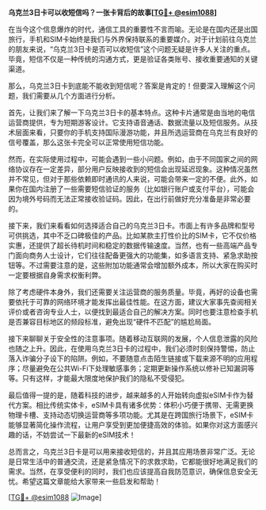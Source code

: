 **乌克兰3日卡可以收短信吗？一张卡背后的故事[[TG💪+ @esim1088](https://t.me/s/esim1088)]**

在当今这个信息爆炸的时代，通信工具的重要性不言而喻。无论是在国内还是出国旅行，手机和SIM卡始终是我们与外界保持联系的重要媒介。对于计划前往乌克兰的朋友来说，“乌克兰3日卡是否可以收短信”这个问题无疑是许多人关注的重点。毕竟，短信不仅是一种传统的沟通方式，更是验证各类账号、接收重要通知的关键渠道。

那么，乌克兰3日卡到底能不能收到短信呢？答案是肯定的！但要深入理解这个问题，我们需要从几个方面进行分析。

首先，让我们来了解一下乌克兰3日卡的基本特点。这种卡片通常是由当地的电信运营商提供，专为短期游客设计。它支持语音通话、数据流量以及短信服务。从技术层面来看，只要你的手机支持国际漫游功能，并且所选运营商在乌克兰有良好的信号覆盖，那么这张卡完全可以正常使用短信功能。

然而，在实际使用过程中，可能会遇到一些小问题。例如，由于不同国家之间的网络协议存在一定差异，部分用户反映接收到的短信会出现延迟现象。这种情况虽然并不常见，但对于那些依赖即时通讯的人来说，可能会带来一定的不便。此外，如果你在国内注册了一些需要短信验证的服务（比如银行账户或支付平台），可能会因为境外号码而无法正常接收验证码。因此，在出行前做好充分准备是非常必要的。

接下来，我们来看看如何选择适合自己的乌克兰3日卡。市面上有许多品牌和型号可供挑选，其中不乏口碑极佳的产品。比如某款主打性价比的SIM卡，它不仅价格实惠，还提供了超长待机时间和稳定的数据传输速度。当然，也有一些高端产品专门面向商务人士设计，它们往往配备更强大的功能集，如多语言支持、紧急求助按钮等。不过需要注意的是，这些附加功能通常会增加额外成本，所以大家在购买时一定要根据自身需求权衡利弊。

除了考虑硬件本身外，我们还需要关注运营商的服务质量。毕竟，再好的设备也需要依托于可靠的网络环境才能发挥出最佳性能。在这方面，建议大家事先查阅相关评价或者咨询专业人士，以便找到最适合自己的解决方案。同时也要注意检查手机是否兼容目标地区的频段标准，避免出现“硬件不匹配”的尴尬局面。

接下来聊聊关于安全性的注意事项。随着移动互联网的发展，个人信息泄露的风险也随之上升。因此，在使用乌克兰3日卡的过程中，我们必须时刻保持警惕，防止落入诈骗分子设下的陷阱。例如，不要随意点击陌生链接或下载来源不明的应用程序；尽量避免在公共Wi-Fi下处理敏感事务；定期更新操作系统以修补已知漏洞等等。只有这样，才能最大限度地保护我们的隐私不受侵犯。

最后值得一提的是，随着科技的进步，越来越多的人开始转向虚拟eSIM卡作为替代方案。相比传统实体卡，eSIM卡具有诸多优势：体积小巧便于携带、无需更换物理卡槽、支持动态切换运营商等多项功能。尤其是在跨国旅行场景下，eSIM卡能够显著简化操作流程，让用户享受到更加便捷高效的体验。如果你对这方面感兴趣的话，不妨尝试一下最新的eSIM技术！

总而言之，乌克兰3日卡是可以用来接收短信的，并且其应用场景非常广泛。无论是日常生活中的普通交流，还是紧急情况下的求救求助，它都能很好地满足我们的需求。当然，在享受便利的同时，我们也应该提高自我防范意识，确保信息安全无忧。希望这篇文章能给大家带来一些启发和帮助！

[[TG💪+ @esim1088](https://t.me/s/esim1088) ![Image](https://i.postimg.cc/4NQfJmqS/Snipaste-2025-05-13-00-14-12.png)]